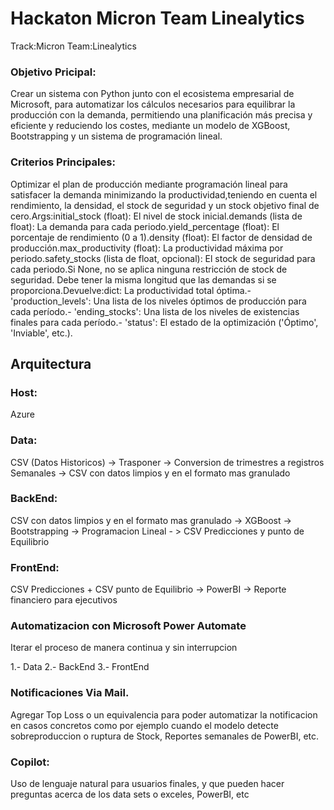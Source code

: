 # Hackaton Micron Team Linealytics
  Track:Micron  Team:Linealytics


### Objetivo Pricipal:

Crear un sistema con Python junto con el ecosistema empresarial de Microsoft, para automatizar los cálculos necesarios para equilibrar la producción con la demanda, permitiendo una planificación más precisa y eficiente y reduciendo los costes, mediante un modelo de XGBoost, Bootstrapping y un sistema de programación lineal.


###  Criterios Principales:

Optimizar el plan de producción mediante programación lineal para satisfacer la demanda minimizando la productividad,teniendo en cuenta el rendimiento, la densidad, el stock de seguridad y un stock objetivo final de cero.Args:initial_stock (float): El nivel de stock inicial.demands (lista de float): La demanda para cada periodo.yield_percentage (float): El porcentaje de rendimiento (0 a 1).density (float): El factor de densidad de producción.max_productivity (float): La productividad máxima por periodo.safety_stocks (lista de float, opcional): El stock de seguridad para cada periodo.Si None, no se aplica ninguna restricción de stock de seguridad.  Debe tener la misma longitud que las demandas si se proporciona.Devuelve:dict: La productividad total óptima.- 'production_levels': Una lista de los niveles óptimos de producción para cada período.- 'ending_stocks': Una lista de los niveles de existencias finales para cada período.- 'status': El estado de la optimización ('Óptimo', 'Inviable', etc.).




## Arquitectura


### Host:

Azure


### Data:

CSV (Datos Historicos) -> Trasponer -> Conversion de trimestres a registros Semanales -> CSV con datos limpios y en el formato mas granulado


### BackEnd:

CSV con datos limpios y en el formato mas granulado -> XGBoost -> Bootstrapping -> Programacion Lineal - > CSV Predicciones y punto de Equilibrio


### FrontEnd:

CSV Predicciones + CSV punto de Equilibrio -> PowerBI -> Reporte financiero para ejecutivos


### Automatizacion con Microsoft Power Automate

Iterar el proceso de manera continua y sin interrupcion

1.- Data
2.- BackEnd
3.- FrontEnd


### Notificaciones Via Mail.
Agregar Top Loss o un equivalencia para poder automatizar la notificacion en casos concretos como por ejemplo cuando el modelo detecte sobreproduccion o ruptura de Stock, Reportes semanales de PowerBI, etc. 


### Copilot:

Uso de lenguaje natural para usuarios finales, y que pueden hacer preguntas acerca de los data sets o exceles, PowerBI, etc
